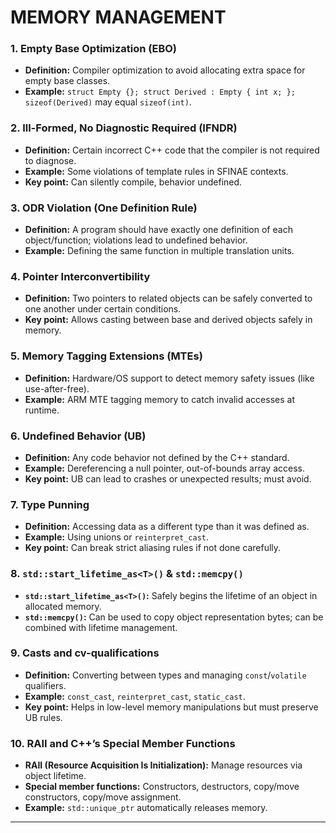 

# MEMORY MANAGEMENT

### 1. Empty Base Optimization (EBO)
- **Definition:** Compiler optimization to avoid allocating extra space for empty base classes.
- **Example:** `struct Empty {}; struct Derived : Empty { int x; };`  
  `sizeof(Derived)` may equal `sizeof(int)`.

### 2. Ill-Formed, No Diagnostic Required (IFNDR)
- **Definition:** Certain incorrect C++ code that the compiler is not required to diagnose.
- **Example:** Some violations of template rules in SFINAE contexts.
- **Key point:** Can silently compile, behavior undefined.

### 3. ODR Violation (One Definition Rule)
- **Definition:** A program should have exactly one definition of each object/function; violations lead to undefined behavior.
- **Example:** Defining the same function in multiple translation units.

### 4. Pointer Interconvertibility
- **Definition:** Two pointers to related objects can be safely converted to one another under certain conditions.
- **Key point:** Allows casting between base and derived objects safely in memory.

### 5. Memory Tagging Extensions (MTEs)
- **Definition:** Hardware/OS support to detect memory safety issues (like use-after-free).
- **Example:** ARM MTE tagging memory to catch invalid accesses at runtime.

### 6. Undefined Behavior (UB)
- **Definition:** Any code behavior not defined by the C++ standard.
- **Example:** Dereferencing a null pointer, out-of-bounds array access.
- **Key point:** UB can lead to crashes or unexpected results; must avoid.

### 7. Type Punning
- **Definition:** Accessing data as a different type than it was defined as.
- **Example:** Using unions or `reinterpret_cast`.
- **Key point:** Can break strict aliasing rules if not done carefully.

### 8. `std::start_lifetime_as<T>()` & `std::memcpy()`
- **`std::start_lifetime_as<T>()`:** Safely begins the lifetime of an object in allocated memory.  
- **`std::memcpy()`:** Can be used to copy object representation bytes; can be combined with lifetime management.

### 9. Casts and cv-qualifications
- **Definition:** Converting between types and managing `const`/`volatile` qualifiers.
- **Example:** `const_cast`, `reinterpret_cast`, `static_cast`.
- **Key point:** Helps in low-level memory manipulations but must preserve UB rules.

### 10. RAII and C++’s Special Member Functions
- **RAII (Resource Acquisition Is Initialization):** Manage resources via object lifetime.
- **Special member functions:** Constructors, destructors, copy/move constructors, copy/move assignment.
- **Example:** `std::unique_ptr` automatically releases memory.

---
